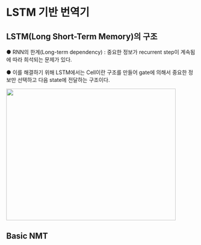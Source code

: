 # LSTM 기반 번역기
## LSTM(Long Short-Term Memory)의 구조  
● RNN의 한계(Long-term dependency) : 중요한 정보가 recurrent step이 계속됨에 따라 희석되는 문제가 있다.

● 이를 해결하기 위해 LSTM에서는 Cell이란 구조를 만들어 gate에 의해서 중요한 정보만 선택하고 다음 state에 전달하는 구조이다.  

<img src="https://user-images.githubusercontent.com/98728682/153707834-2ae2ae2d-3a19-4ce7-ba83-c38967ad4dff.png" width="450" height="350">  

## Basic NMT
